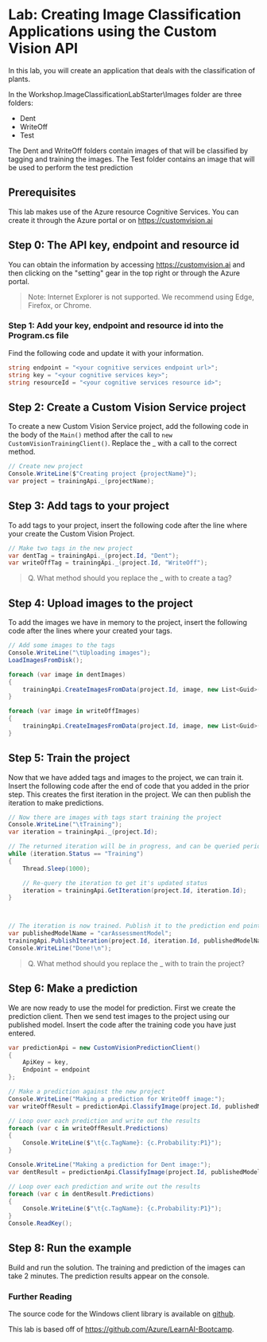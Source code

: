 # Lab: Creating Image Classification Applications using the Custom Vision API

In this lab, you will create an application that deals with the classification of plants.

In the Workshop.ImageClassificationLabStarter\Images folder are three folders:

- Dent
- WriteOff
- Test

The Dent and WriteOff folders contain images of that
will be classified by tagging and training the images. The Test folder contains an image that will be used to
perform the test prediction


## Prerequisites
This lab makes use of the Azure resource Cognitive Services. You can create it through the Azure portal or on <https://customvision.ai>

## Step 0: The API key, endpoint and resource id

You can obtain the information by
accessing <https://customvision.ai> and then clicking on the
"setting" gear in the top right or through the Azure portal.

> Note: Internet Explorer is not supported. We recommend using Edge, Firefox, or Chrome.

### Step 1: Add your key, endpoint and resource id into the Program.cs file

Find the following code and update it with your information.

```c#
string endpoint = "<your cognitive services endpoint url>";
string key = "<your cognitive services key>";
string resourceId = "<your cognitive services resource id>";
```

## Step 2: Create a Custom Vision Service project

To create a new Custom Vision Service project, add the following code in the body of the `Main()` method after the call to `new CustomVisionTrainingClient()`. Replace the _ with a call to the correct method.

```c#
// Create new project
Console.WriteLine($"Creating project {projectName}");
var project = trainingApi._(projectName);
```


## Step 3: Add tags to your project

To add tags to your project, insert the following code after the line where your create the Custom Vision Project.

```c#
// Make two tags in the new project
var dentTag = trainingApi._(project.Id, "Dent");
var writeOffTag = trainingApi._(project.Id, "WriteOff");

```

>Q. What method should you replace the _ with to create a tag?

## Step 4: Upload images to the project

To add the images we have in memory to the project, insert the following code
after the lines where your created your tags.

```c#
// Add some images to the tags
Console.WriteLine("\tUploading images");
LoadImagesFromDisk();

foreach (var image in dentImages)
{
    trainingApi.CreateImagesFromData(project.Id, image, new List<Guid>() { dentTag.Id });
}

foreach (var image in writeOffImages)
{
    trainingApi.CreateImagesFromData(project.Id, image, new List<Guid>() { writeOffTag.Id });
}
```

## Step 5: Train the project

Now that we have added tags and images to the project, we can train it. Insert
the following code after the end of code that you added in the prior step. This
creates the first iteration in the project. We can then publish the iteration to make predictions.



```c#
// Now there are images with tags start training the project
Console.WriteLine("\tTraining");
var iteration = trainingApi._(project.Id);

// The returned iteration will be in progress, and can be queried periodically to see when it has completed
while (iteration.Status == "Training")
{
    Thread.Sleep(1000);

    // Re-query the iteration to get it's updated status
    iteration = trainingApi.GetIteration(project.Id, iteration.Id);
}



// The iteration is now trained. Publish it to the prediction end point.
var publishedModelName = "carAssessmentModel";
trainingApi.PublishIteration(project.Id, iteration.Id, publishedModelName, resourceId);
Console.WriteLine("Done!\n");
```

>Q. What method should you replace the _ with to train the project?

## Step 6: Make a prediction

We are now ready to use the model for prediction. First we create the prediction client. Then we send test images to the project using our published model.
Insert the code after the training code you have just
entered.

```c#
var predictionApi = new CustomVisionPredictionClient()
{
    ApiKey = key,
    Endpoint = endpoint
};

// Make a prediction against the new project
Console.WriteLine("Making a prediction for WriteOff image:");
var writeOffResult = predictionApi.ClassifyImage(project.Id, publishedModelName, writeOffTestImage);

// Loop over each prediction and write out the results
foreach (var c in writeOffResult.Predictions)
{
    Console.WriteLine($"\t{c.TagName}: {c.Probability:P1}");
}

Console.WriteLine("Making a prediction for Dent image:");
var dentResult = predictionApi.ClassifyImage(project.Id, publishedModelName, dentTestImage);

// Loop over each prediction and write out the results
foreach (var c in dentResult.Predictions)
{
    Console.WriteLine($"\t{c.TagName}: {c.Probability:P1}");
}
Console.ReadKey();
```

## Step 8: Run the example

Build and run the solution. The training and prediction of the images can take 2 minutes.
The prediction results appear on the console.


### Further Reading

The source code for the Windows client library is available on
[github](https://github.com/Microsoft/Cognitive-CustomVision-Windows/).

This lab is based off of <https://github.com/Azure/LearnAI-Bootcamp>.